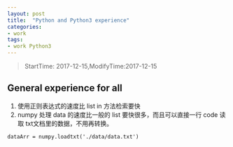 ```yaml
---
layout: post
title:  "Python and Python3 experience"
categories:
- work
tags:
- work Python3
---
```


> StartTime: 2017-12-15,ModifyTime:2017-12-15  

<!---more--->

## General experience for all
1. 使用正则表达式的速度比 list in 方法检索要快
2. numpy 处理 data 的速度比一般的 list 要快很多，而且可以直接一行 code 读取 txt文档里的数据，不用再转换。
```
dataArr = numpy.loadtxt('./data/data.txt')
```
